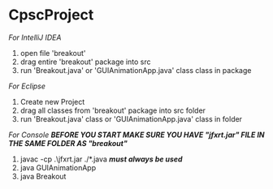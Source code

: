 # CpscProject

*For IntelliJ IDEA*

1. open file 'breakout'
2. drag entire 'breakout' package into src
3. run 'Breakout.java' or 'GUIAnimationApp.java' class class in package


*For Eclipse*

1. Create new Project
2. drag all classes from 'breakout' package into src folder
3. run 'Breakout.java' class or 'GUIAnimationApp.java' class in folder

*For Console*
***BEFORE YOU START MAKE SURE YOU HAVE "jfxrt.jar" FILE IN THE SAME FOLDER AS "breakout"***
1) javac -cp .\jfxrt.jar ./*.java        ***must always be used***
2) java GUIAnimationApp
3) java Breakout
